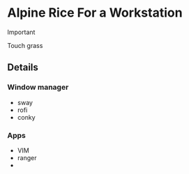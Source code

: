 # Alpine Rice For a Workstation

> [!IMPORTANT]
>
> Touch grass

## Details

### Window manager

* sway
* rofi
* conky




### Apps

* VIM
* ranger
* 